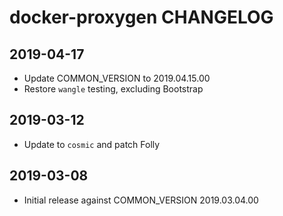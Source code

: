 # docker-proxygen CHANGELOG

## 2019-04-17

 * Update COMMON_VERSION to 2019.04.15.00
 * Restore `wangle` testing, excluding Bootstrap

## 2019-03-12

 * Update to `cosmic` and patch Folly

## 2019-03-08

 * Initial release against COMMON_VERSION 2019.03.04.00
